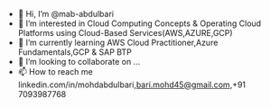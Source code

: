 - 👋 Hi, I’m @mab-abdulbari
- 👀 I’m interested in Cloud Computing Concepts & Operating Cloud Platforms using Cloud-Based Services(AWS,AZURE,GCP)
- 🌱 I’m currently learning AWS Cloud Practitioner,Azure Fundamentals,GCP & SAP BTP
- 💞️ I’m looking to collaborate on ...
- 📫 How to reach me linkedin.com/in/mohdabdulbari,bari.mohd45@gmail.com,+91 7093987768

<!---
mab-abdulbari/mab-abdulbari is a ✨ special ✨ repository because its `README.md` (this file) appears on your GitHub profile.
You can click the Preview link to take a look at your changes.
--->
